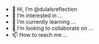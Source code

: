 - 👋 Hi, I’m @dulalsreflection
- 👀 I’m interested in ...
- 🌱 I’m currently learning ...
- 💞️ I’m looking to collaborate on ...
- 📫 How to reach me ...

<!---
dulalsreflection/dulalsreflection is a ✨ special ✨ repository because its `README.md` (this file) appears on your GitHub profile.
You can click the Preview link to take a look at your changes.
--->
